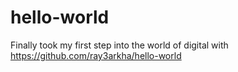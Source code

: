 # hello-world


Finally took my first step into the world of digital with 
https://github.com/ray3arkha/hello-world


<!--stackedit_data:
eyJoaXN0b3J5IjpbMTM5NjIyMjI0XX0=
-->